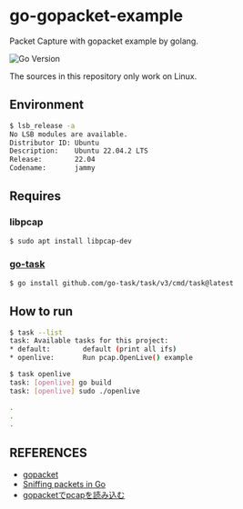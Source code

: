 # go-gopacket-example

Packet Capture with gopacket example by golang.

![Go Version](https://img.shields.io/badge/go-1.20-blue.svg)

The sources in this repository only work on Linux.

## Environment

```sh
$ lsb_release -a
No LSB modules are available.
Distributor ID: Ubuntu
Description:    Ubuntu 22.04.2 LTS
Release:        22.04
Codename:       jammy
```

## Requires

### libpcap

```sh
$ sudo apt install libpcap-dev
```

### [go-task](https://taskfile.dev/)

```sh
$ go install github.com/go-task/task/v3/cmd/task@latest
```

## How to run

```sh
$ task --list
task: Available tasks for this project:
* default:        default (print all ifs)
* openlive:       Run pcap.OpenLive() example

$ task openlive
task: [openlive] go build
task: [openlive] sudo ./openlive

.
.
.


```

## REFERENCES

- [gopacket](https://pkg.go.dev/github.com/google/gopacket@v1.1.19)
- [Sniffing packets in Go](https://medium.com/a-bit-off/sniffing-network-go-6753cae91d3f)
- [gopacketでpcapを読み込む](https://mrtc0.hateblo.jp/entry/2016/03/19/232252)
